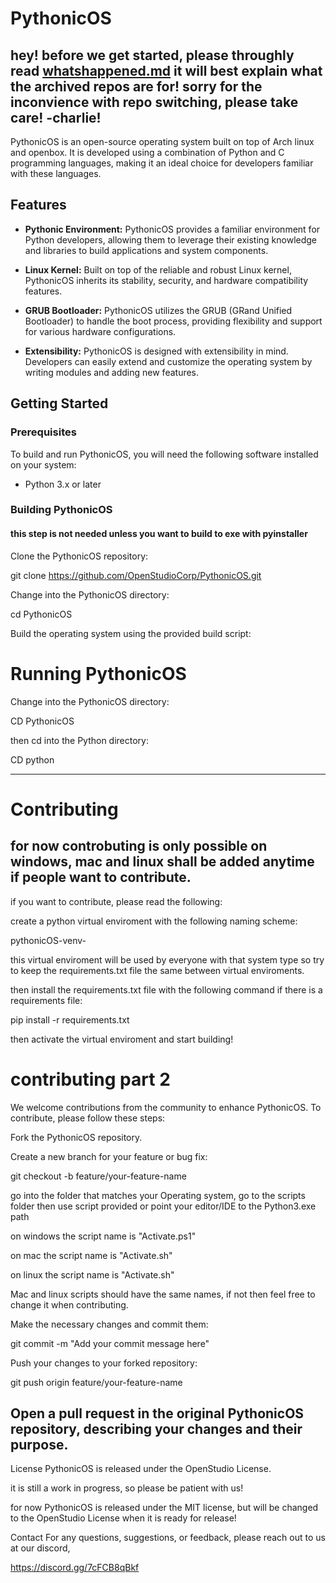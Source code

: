 # PythonicOS

hey! before we get started, please throughly read [whatshappened.md](whatshappened.md)
it will best explain what the archived repos are for!
sorry for the inconvience with repo switching, please take care!
-charlie!
----------------
PythonicOS is an open-source operating system built on top of Arch linux and openbox. It is developed using a combination of Python and C programming languages, making it an ideal choice for developers familiar with these languages.

## Features

- **Pythonic Environment:** PythonicOS provides a familiar environment for Python developers, allowing them to leverage their existing knowledge and libraries to build applications and system components.

- **Linux Kernel:** Built on top of the reliable and robust Linux kernel, PythonicOS inherits its stability, security, and hardware compatibility features.

- **GRUB Bootloader:** PythonicOS utilizes the GRUB (GRand Unified Bootloader) to handle the boot process, providing flexibility and support for various hardware configurations.

- **Extensibility:** PythonicOS is designed with extensibility in mind. Developers can easily extend and customize the operating system by writing modules and adding new features.

## Getting Started

### Prerequisites

To build and run PythonicOS, you will need the following software installed on your system:

- Python 3.x or later

### Building PythonicOS

#### this step is not needed unless you want to build to exe with pyinstaller
  Clone the PythonicOS repository:

  git clone https://github.com/OpenStudioCorp/PythonicOS.git

  Change into the PythonicOS directory:
   
  cd PythonicOS
   
  Build the operating system using the provided build script:
   
# Running PythonicOS  

  Change into the PythonicOS directory:
  
  CD PythonicOS

  then cd into the Python directory:

  CD python

----------------------------------------------------------------------------------------------------

# Contributing

## for now controbuting is only possible on windows, mac and linux shall be added anytime if people want to contribute.
if you want to contribute, please read the following:

create a python virtual enviroment with the following naming scheme:

pythonicOS-venv-<OS>

this virtual enviroment will be used by everyone with that system type so try to keep the requirements.txt file the same between virtual enviroments.

then install the requirements.txt file with the following command if there is a requirements file:

pip install -r requirements.txt

then activate the virtual enviroment and start building!

# contributing part 2

We welcome contributions from the community to enhance PythonicOS. To contribute, please follow these steps:

Fork the PythonicOS repository.

Create a new branch for your feature or bug fix:

git checkout -b feature/your-feature-name

go into the folder that matches your Operating system, go to the scripts folder then use script provided or point your editor/IDE to the Python3.exe path

on windows the script name is "Activate.ps1"

on mac the script name is "Activate.sh"

on linux the script name is "Activate.sh"

Mac and linux scripts should have the same names, if not then feel free to change it when contributing.

Make the necessary changes and commit them:

git commit -m "Add your commit message here"

Push your changes to your forked repository:

git push origin feature/your-feature-name

Open a pull request in the original PythonicOS repository, describing your changes and their purpose.
------------------------------------------------------------------------------------------------------
License
PythonicOS is released under the OpenStudio License.

it is still a work in progress, so please be patient with us!

for now PythonicOS is released under the MIT license, but will be changed to the OpenStudio License when it is ready for release!

Contact
For any questions, suggestions, or feedback, please reach out to us at our discord,

https://discord.gg/7cFCB8qBkf